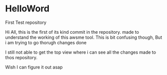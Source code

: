 HelloWord
=========


First Test repository

Hi All, this is the first of its kind commit in the repository. made to understand the working of this awsme tool.
This is bit confusing though, But i am trying to go thorugh changes done

I still not able to get the top view where i can see all the changes made to thos repository.

Wish I can figure it out asap
